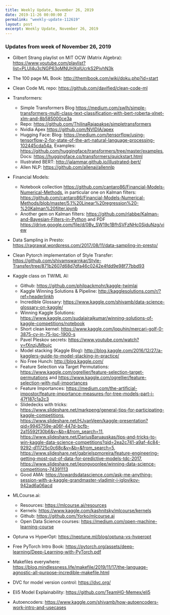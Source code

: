 ```yaml
---
title: Weekly Update, November 26, 2019
date: 2019-11-26 00:00:00 Z
permalink: "weekly-update-112619"
layout: post
excerpt: Weekly Update, November 26, 2019
---
```

### Updates from week of November 26, 2019
* Gilbert Strang playlist on MIT OCW (Matrix Algebra): <https://www.youtube.com/playlist?list=PLUl4u3cNGP63oMNUHXqIUcrkS2PivhN3k>
* The 100 page ML Book: <http://themlbook.com/wiki/doku.php?id=start>
* Clean Code ML repo: <https://github.com/davified/clean-code-ml>
* Transformers: 
    - Simple Transformers Blog <https://medium.com/swlh/simple-transformers-multi-class-text-classification-with-bert-roberta-xlnet-xlm-and-8b585000ce3a>
    - Repo: <https://github.com/ThilinaRajapakse/simpletransformers>
    - Nvidia Apex <https://github.com/NVIDIA/apex>
    - Hugging Face: Blog: <https://medium.com/tensorflow/using-tensorflow-2-for-state-of-the-art-natural-language-processing-102445cda54a>, Examples: <https://github.com/huggingface/transformers/tree/master/examples>, Docs: <https://huggingface.co/transformers/quickstart.html>
    - Illustrated BERT: <http://jalammar.github.io/illustrated-bert/>
    - Allen NLP: <https://github.com/allenai/allennlp>
* Financial Models:
    - Notebook collection <https://github.com/cantaro86/Financial-Models-Numerical-Methods>, in particular one on Kalman filters: <https://github.com/cantaro86/Financial-Models-Numerical-Methods/blob/master/5.1%20Linear%20regression%20-%20Kalman%20filter.ipynb>
    - Another gem on Kalman filters: <https://github.com/rlabbe/Kalman-and-Bayesian-Filters-in-Python> and PDF <https://drive.google.com/file/d/0By_SW19c1BfhSVFzNHc0SjduNzg/view>
* Data Sampling in Presto: <https://ragrawal.wordpress.com/2017/08/11/data-sampling-in-presto/>
* Clean Pytorch implementation of Style Transfer: <https://github.com/shivamswarnkar/Style-Transfer/tree/871b2607d68d7dfa46c0242e4fdd9e98f77bbd93>
* Kaggle class on TWIML AI:
    - Github: <https://github.com/philpackmohr/kaggle-twimlai>
    - Kaggle Winning Solutions & Pipeline: <http://kagglesolutions.com/r/?ref=headerlinkh>
    - Incredible Glossary: <https://www.kaggle.com/shivamb/data-science-glossary-on-kaggle/>
    - Winning Kaggle Solutions: <https://www.kaggle.com/sudalairajkumar/winning-solutions-of-kaggle-competitions/notebook>
    - Short clean kernel: <https://www.kaggle.com/lopuhin/mercari-golf-0-3875-cv-in-75-loc-1900-s>
    - Pavel Pleskov secrets: <https://www.youtube.com/watch?v=fXnzjJMbujc>
    - Model stacking (Kaggle Blog): <http://blog.kaggle.com/2016/12/27/a-kagglers-guide-to-model-stacking-in-practice/>
    - No Free Hunch: <http://blog.kaggle.com/>
    - Feature Selection via Target Permutations: <https://www.kaggle.com/ogrellier/feature-selection-target-permutations> and <https://www.kaggle.com/ogrellier/feature-selection-with-null-importances>
    - Feature Importances: <https://medium.com/the-artificial-impostor/feature-importance-measures-for-tree-models-part-i-47f187c1a2c3>
    - Slidedecks with tricks: <https://www.slideshare.net/markpeng/general-tips-for-participating-kaggle-competitions>, <https://www.slideshare.net/HJvanVeen/kaggle-presentation?qid=9945759e-a06f-447d-bcfb-2a15592f30b6&v=&b=&from_search=11>, <https://www.slideshare.net/DariusBaruauskas/tips-and-tricks-to-win-kaggle-data-science-competitions?qid=2ea2c741-a9af-4c84-9292-d11725c0c68c&v=&b=&from_search=5>, <https://www.slideshare.net/gabrielspmoreira/feature-engineering-getting-most-out-of-data-for-predictive-models-tdc-2017>, <https://www.slideshare.net/jeongyoonlee/winning-data-science-competitions-74391113>
    - Good AMA: <https://towardsdatascience.com/ask-me-anything-session-with-a-kaggle-grandmaster-vladimir-i-iglovikov-942ad6a06acd>

* MLCourse.ai:
    - Resources: <https://mlcourse.ai/resources>
    - Kernels: <https://www.kaggle.com/kashnitsky/mlcourse/kernels>
    - Github: <https://github.com/Yorko/mlcourse.ai>
    - Open Data Science courses: <https://medium.com/open-machine-learning-course>
* Optuna vs HyperOpt: <https://neptune.ml/blog/optuna-vs-hyperopt>
* Free PyTorch Intro Book: <https://pytorch.org/assets/deep-learning/Deep-Learning-with-PyTorch.pdf>
* Makefiles everywhere: <https://blog.mindlessness.life/makefile/2019/11/17/the-language-agnostic-all-purpose-incredible-makefile.html>
* DVC for model version control: <https://dvc.org/>
* Eli5 Model Explainability: <https://github.com/TeamHG-Memex/eli5>
* Autoencoders: <https://www.kaggle.com/shivamb/how-autoencoders-work-intro-and-usecases>